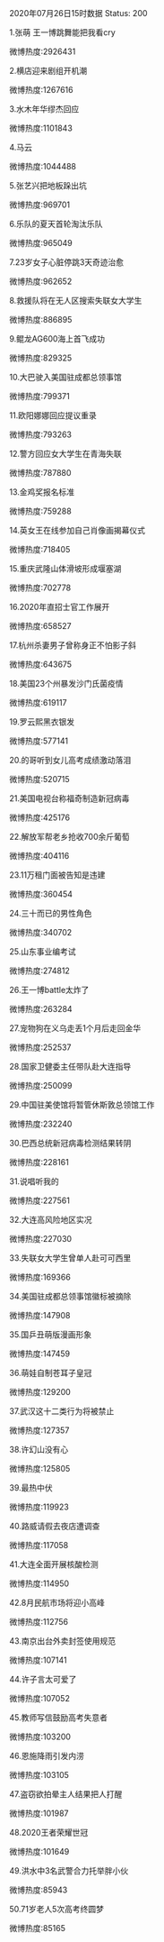 2020年07月26日15时数据
Status: 200

1.张萌 王一博跳舞能把我看cry

微博热度:2926431

2.横店迎来剧组开机潮

微博热度:1267616

3.水木年华缪杰回应

微博热度:1101843

4.马云

微博热度:1044488

5.张艺兴把地板跺出坑

微博热度:969701

6.乐队的夏天首轮淘汰乐队

微博热度:965049

7.23岁女子心脏停跳3天奇迹治愈

微博热度:962652

8.救援队将在无人区搜索失联女大学生

微博热度:886895

9.鲲龙AG600海上首飞成功

微博热度:829325

10.大巴驶入美国驻成都总领事馆

微博热度:799371

11.欧阳娜娜回应提议重录

微博热度:793263

12.警方回应女大学生在青海失联

微博热度:787880

13.金鸡奖报名标准

微博热度:759288

14.英女王在线参加自己肖像画揭幕仪式

微博热度:718405

15.重庆武隆山体滑坡形成堰塞湖

微博热度:702778

16.2020年直招士官工作展开

微博热度:658527

17.杭州杀妻男子曾称身正不怕影子斜

微博热度:643675

18.美国23个州暴发沙门氏菌疫情

微博热度:619117

19.罗云熙黑衣银发

微博热度:577141

20.的哥听到女儿高考成绩激动落泪

微博热度:520715

21.美国电视台称福奇制造新冠病毒

微博热度:425176

22.解放军帮老乡抢收700余斤葡萄

微博热度:404116

23.11万租门面被告知是违建

微博热度:360454

24.三十而已的男性角色

微博热度:340702

25.山东事业编考试

微博热度:274812

26.王一博battle太炸了

微博热度:263284

27.宠物狗在义乌走丢1个月后走回金华

微博热度:252537

28.国家卫健委主任带队赴大连指导

微博热度:250099

29.中国驻美使馆将暂管休斯敦总领馆工作

微博热度:232240

30.巴西总统新冠病毒检测结果转阴

微博热度:228161

31.说唱听我的

微博热度:227561

32.大连高风险地区实况

微博热度:227030

33.失联女大学生曾单人赴可可西里

微博热度:169366

34.美国驻成都总领事馆徽标被摘除

微博热度:147908

35.国乒丑萌版漫画形象

微博热度:147459

36.萌娃自制苍耳子皇冠

微博热度:129200

37.武汉这十二类行为将被禁止

微博热度:127357

38.许幻山没有心

微博热度:125805

39.最热中伏

微博热度:119923

40.路威请假去夜店遭调查

微博热度:117058

41.大连全面开展核酸检测

微博热度:114950

42.8月民航市场将迎小高峰

微博热度:112756

43.南京出台外卖封签使用规范

微博热度:107141

44.许子言太可爱了

微博热度:107052

45.教师写信鼓励高考失意者

微博热度:103200

46.恩施降雨引发内涝

微博热度:103105

47.盗窃欲拍晕主人结果把人打醒

微博热度:101987

48.2020王者荣耀世冠

微博热度:101649

49.洪水中3名武警合力托举胖小伙

微博热度:85943

50.71岁老人5次高考终圆梦

微博热度:85165

